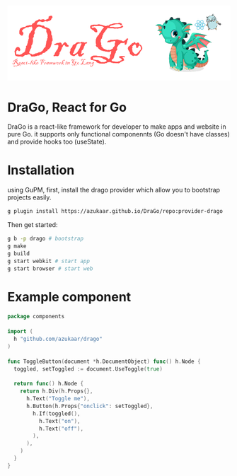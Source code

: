 ![title](./docs/bannerbig.png)

# DraGo, React for Go

DraGo is a react-like framework for developer to make apps and website in pure Go.
it supports only functional componennts (Go doesn't have classes) and provide hooks too (useState).

# Installation

using GuPM, first, install the drago provider which allow you to bootstrap projects easily.

```bash
g plugin install https://azukaar.github.io/DraGo/repo:provider-drago
```

Then get started: 

```bash
g b -p drago # bootstrap
g make
g build
g start webkit # start app
g start browser # start web
```

# Example component

```go
package components

import (
  h "github.com/azukaar/drago"
)

func ToggleButton(document *h.DocumentObject) func() h.Node {
  toggled, setToggled := document.UseToggle(true)

  return func() h.Node {
    return h.Div(h.Props{},
      h.Text("Toggle me"),
      h.Button(h.Props{"onclick": setToggled},
        h.If(toggled(),
          h.Text("on"),
          h.Text("off"),
        ),
      ),
    )
  }
}

```